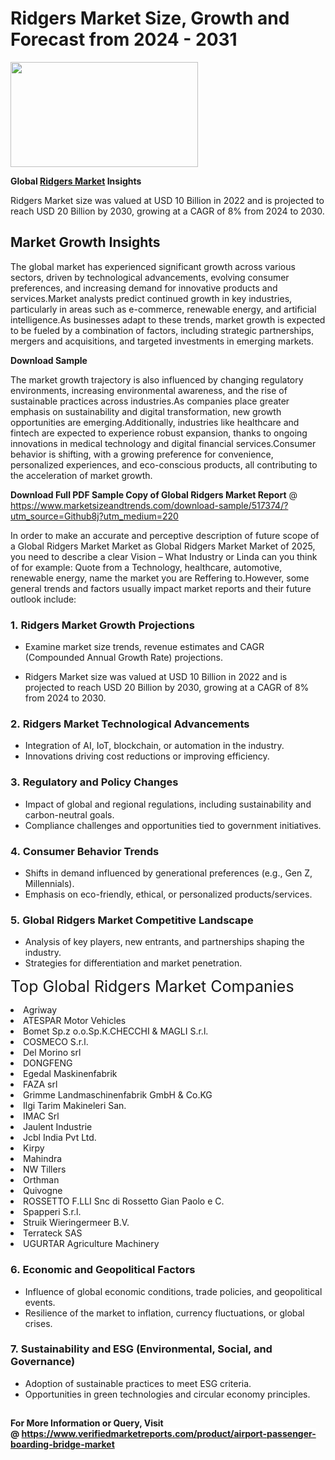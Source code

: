 <H1>Ridgers Market Size, Growth and Forecast from 2024 - 2031</H1><img class="aligncenter size-medium wp-image-584254" src="https://thirdeyenews.in/wp-content/uploads/2024/09/Global-Market-Research-300x168.jpeg" alt="" width="300" height="168" /><p><strong>Global&nbsp;<a href="https://www.marketsizeandtrends.com/download-sample/517374/?utm_source=Github8j?utm_medium=220">Ridgers Market</a> Insights</strong></p><p>Ridgers Market size was valued at USD 10 Billion in 2022 and is projected to reach USD 20 Billion by 2030, growing at a CAGR of 8% from 2024 to 2030.</p><p><h2>Market Growth Insights</h2> <p>The global market has experienced significant growth across various sectors, driven by technological advancements, evolving consumer preferences, and increasing demand for innovative products and services.Market analysts predict continued growth in key industries, particularly in areas such as e-commerce, renewable energy, and artificial intelligence.As businesses adapt to these trends, market growth is expected to be fueled by a combination of factors, including strategic partnerships, mergers and acquisitions, and targeted investments in emerging markets.</p> <p><strong>Download Sample</strong></p> <p>The market growth trajectory is also influenced by changing regulatory environments, increasing environmental awareness, and the rise of sustainable practices across industries.As companies place greater emphasis on sustainability and digital transformation, new growth opportunities are emerging.Additionally, industries like healthcare and fintech are expected to experience robust expansion, thanks to ongoing innovations in medical technology and digital financial services.Consumer behavior is shifting, with a growing preference for convenience, personalized experiences, and eco-conscious products, all contributing to the acceleration of market growth.</p> <p><span class=""><strong>Download Full PDF Sample Copy of Global Ridgers Market Report</strong> @ <a href="https://www.marketsizeandtrends.com/download-sample/517374/?utm_source=Github8j?utm_medium=220" target="_blank">https://www.marketsizeandtrends.com/download-sample/517374/?utm_source=Github8j?utm_medium=220</a></span></p><p>In order to make an accurate and perceptive description of future scope of a Global&nbsp;Ridgers Market Market as Global&nbsp;Ridgers Market Market of 2025, you need to describe a clear Vision &ndash; What Industry or Linda can you think of for example: Quote from a Technology, healthcare, automotive, renewable energy, name the market you are Reffering to.However, some general trends and factors usually impact market reports and their future outlook include:</p><h3>1.&nbsp;<strong>Ridgers Market Growth Projections</strong></h3><ul><li>Examine market size trends, revenue estimates and CAGR (Compounded Annual Growth Rate) projections.</li><li><p>Ridgers Market size was valued at USD 10 Billion in 2022 and is projected to reach USD 20 Billion by 2030, growing at a CAGR of 8% from 2024 to 2030.</p></li></ul><h3>2.&nbsp;<strong>Ridgers Market Technological Advancements</strong></h3><ul><li>Integration of AI, IoT, blockchain, or automation in the industry.</li><li>Innovations driving cost reductions or improving efficiency.</li></ul><h3>3.&nbsp;<strong>Regulatory and Policy Changes</strong></h3><ul><li>Impact of global and regional regulations, including sustainability and carbon-neutral goals.</li><li>Compliance challenges and opportunities tied to government initiatives.</li></ul><h3>4.&nbsp;<strong>Consumer Behavior Trends</strong></h3><ul><li>Shifts in demand influenced by generational preferences (e.g., Gen Z, Millennials).</li><li>Emphasis on eco-friendly, ethical, or personalized products/services.</li></ul><h3>5.&nbsp;<strong>Global Ridgers Market Competitive Landscape</strong></h3><ul><li>Analysis of key players, new entrants, and partnerships shaping the industry.</li><li>Strategies for differentiation and market penetration.</li></ul><p data-pm-slice="1 1 []"><span style="color: inherit; font-family: inherit; font-size: 25px;">Top Global Ridgers Market Companies</span></p><div class="" data-test-id=""><p><li>Agriway</li><li> ATESPAR Motor Vehicles</li><li> Bomet Sp.z o.o.Sp.K.CHECCHI & MAGLI S.r.l.</li><li> COSMECO S.r.l.</li><li> Del Morino srl</li><li> DONGFENG</li><li> Egedal Maskinenfabrik</li><li> FAZA srl</li><li> Grimme Landmaschinenfabrik GmbH & Co.KG</li><li> Ilgi Tarim Makineleri San.</li><li> IMAC Srl</li><li> Jaulent Industrie</li><li> Jcbl India Pvt Ltd.</li><li> Kirpy</li><li> Mahindra</li><li> NW Tillers</li><li> Orthman</li><li> Quivogne</li><li> ROSSETTO F.LLI Snc di Rossetto Gian Paolo e C.</li><li> Spapperi S.r.l.</li><li> Struik Wieringermeer B.V.</li><li> Terrateck SAS</li><li> UGURTAR Agriculture Machinery</li></p></div><h3>6.&nbsp;<strong>Economic and Geopolitical Factors</strong></h3><ul><li>Influence of global economic conditions, trade policies, and geopolitical events.</li><li>Resilience of the market to inflation, currency fluctuations, or global crises.</li></ul><h3>7.&nbsp;<strong>Sustainability and ESG (Environmental, Social, and Governance)</strong></h3><ul><li>Adoption of sustainable practices to meet ESG criteria.</li><li>Opportunities in green technologies and circular economy principles.</li></ul><h2><strong style="font-size: 14px;">For More Information or Query, Visit @&nbsp;</strong><a style="background-color: #ffffff; font-size: 14px;" href="https://www.marketsizeandtrends.com/report/ridgers-market/" target="_blank">https://www.verifiedmarketreports.com/product/airport-passenger-boarding-bridge-market</a></h2>